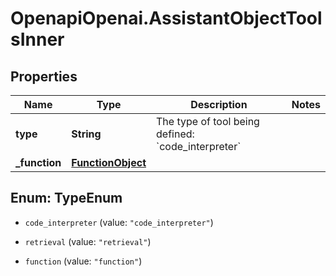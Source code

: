 # OpenapiOpenai.AssistantObjectToolsInner

## Properties

Name | Type | Description | Notes
------------ | ------------- | ------------- | -------------
**type** | **String** | The type of tool being defined: &#x60;code_interpreter&#x60; | 
**_function** | [**FunctionObject**](FunctionObject.md) |  | 



## Enum: TypeEnum


* `code_interpreter` (value: `"code_interpreter"`)

* `retrieval` (value: `"retrieval"`)

* `function` (value: `"function"`)





